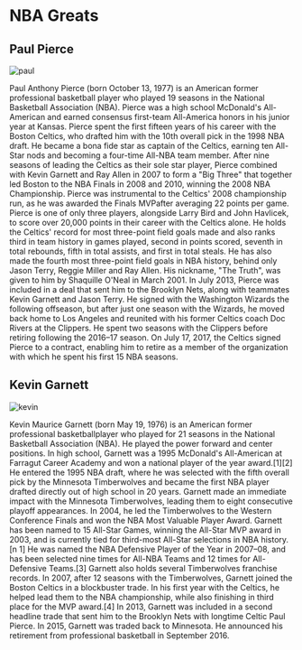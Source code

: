 <h1>NBA Greats</h1>

<h2>Paul Pierce</h2>

<p><img alt="paul" src="pp.jpg"/></p>

<p>Paul Anthony Pierce (born October 13, 1977) is an American former professional basketball player who played 19 seasons in the National Basketball Association (NBA). Pierce was a high school McDonald's All-American and earned consensus first-team All-America honors in his junior year at Kansas.
Pierce spent the first fifteen years of his career with the Boston Celtics, who drafted him with the 10th overall pick in the 1998 NBA draft. He became a bona fide star as captain of the Celtics, earning ten All-Star nods and becoming a four-time All-NBA team member. After nine seasons of leading the Celtics as their sole star player, Pierce combined with Kevin Garnett and Ray Allen in 2007 to form a "Big Three" that together led Boston to the NBA Finals in 2008 and 2010, winning the 2008 NBA Championship. Pierce was instrumental to the Celtics' 2008 championship run, as he was awarded the Finals MVPafter averaging 22 points per game. Pierce is one of only three players, alongside Larry Bird and John Havlicek, to score over 20,000 points in their career with the Celtics alone. He holds the Celtics' record for most three-point field goals made and also ranks third in team history in games played, second in points scored, seventh in total rebounds, fifth in total assists, and first in total steals. He has also made the fourth most three-point field goals in NBA history, behind only Jason Terry, Reggie Miller and Ray Allen. His nickname, "The Truth", was given to him by Shaquille O'Neal in March 2001.
In July 2013, Pierce was included in a deal that sent him to the Brooklyn Nets, along with teammates Kevin Garnett and Jason Terry. He signed with the Washington Wizards the following offseason, but after just one season with the Wizards, he moved back home to Los Angeles and reunited with his former Celtics coach Doc Rivers at the Clippers. He spent two seasons with the Clippers before retiring following the 2016–17 season. On July 17, 2017, the Celtics signed Pierce to a contract, enabling him to retire as a member of the organization with which he spent his first 15 NBA seasons.</p>

<h2>Kevin Garnett</h2>

<p><img alt="kevin" src="kg.jpg"/></p>

<p>Kevin Maurice Garnett (born May 19, 1976) is an American former professional basketballplayer who played for 21 seasons in the National Basketball Association (NBA). He played the power forward and center positions. In high school, Garnett was a 1995 McDonald's All-American at Farragut Career Academy and won a national player of the year award.[1][2] He entered the 1995 NBA draft, where he was selected with the fifth overall pick by the Minnesota Timberwolves and became the first NBA player drafted directly out of high school in 20 years.
Garnett made an immediate impact with the Minnesota Timberwolves, leading them to eight consecutive playoff appearances. In 2004, he led the Timberwolves to the Western Conference Finals and won the NBA Most Valuable Player Award. Garnett has been named to 15 All-Star Games, winning the All-Star MVP award in 2003, and is currently tied for third-most All-Star selections in NBA history.[n 1] He was named the NBA Defensive Player of the Year in 2007–08, and has been selected nine times for All-NBA Teams and 12 times for All-Defensive Teams.[3] Garnett also holds several Timberwolves franchise records.
In 2007, after 12 seasons with the Timberwolves, Garnett joined the Boston Celtics in a blockbuster trade. In his first year with the Celtics, he helped lead them to the NBA championship, while also finishing in third place for the MVP award.[4] In 2013, Garnett was included in a second headline trade that sent him to the Brooklyn Nets with longtime Celtic Paul Pierce. In 2015, Garnett was traded back to Minnesota. He announced his retirement from professional basketball in September 2016.</p>
